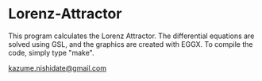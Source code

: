 # Lorenz-Attractor

This program calculates the Lorenz Attractor. The differential
equations are solved using GSL, and the graphics are created with
EGGX. To compile the code, simply type "make".

kazume.nishidate@gmail.com

